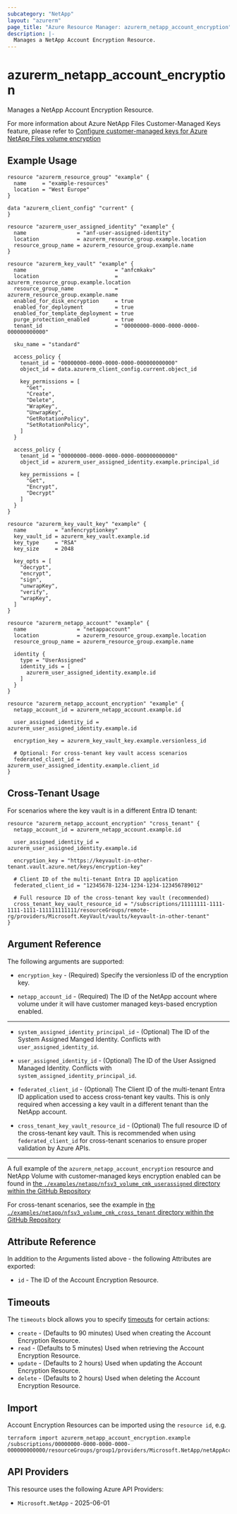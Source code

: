 ```yaml
---
subcategory: "NetApp"
layout: "azurerm"
page_title: "Azure Resource Manager: azurerm_netapp_account_encryption"
description: |-
  Manages a NetApp Account Encryption Resource.
---
```


# azurerm_netapp_account_encryption

Manages a NetApp Account Encryption Resource.

For more information about Azure NetApp Files Customer-Managed Keys feature, please refer to [Configure customer-managed keys for Azure NetApp Files volume encryption](https://learn.microsoft.com/en-us/azure/azure-netapp-files/configure-customer-managed-keys)

## Example Usage

```hcl
resource "azurerm_resource_group" "example" {
  name     = "example-resources"
  location = "West Europe"
}

data "azurerm_client_config" "current" {
}

resource "azurerm_user_assigned_identity" "example" {
  name                = "anf-user-assigned-identity"
  location            = azurerm_resource_group.example.location
  resource_group_name = azurerm_resource_group.example.name
}

resource "azurerm_key_vault" "example" {
  name                            = "anfcmkakv"
  location                        = azurerm_resource_group.example.location
  resource_group_name             = azurerm_resource_group.example.name
  enabled_for_disk_encryption     = true
  enabled_for_deployment          = true
  enabled_for_template_deployment = true
  purge_protection_enabled        = true
  tenant_id                       = "00000000-0000-0000-0000-000000000000"

  sku_name = "standard"

  access_policy {
    tenant_id = "00000000-0000-0000-0000-000000000000"
    object_id = data.azurerm_client_config.current.object_id

    key_permissions = [
      "Get",
      "Create",
      "Delete",
      "WrapKey",
      "UnwrapKey",
      "GetRotationPolicy",
      "SetRotationPolicy",
    ]
  }

  access_policy {
    tenant_id = "00000000-0000-0000-0000-000000000000"
    object_id = azurerm_user_assigned_identity.example.principal_id

    key_permissions = [
      "Get",
      "Encrypt",
      "Decrypt"
    ]
  }
}

resource "azurerm_key_vault_key" "example" {
  name         = "anfencryptionkey"
  key_vault_id = azurerm_key_vault.example.id
  key_type     = "RSA"
  key_size     = 2048

  key_opts = [
    "decrypt",
    "encrypt",
    "sign",
    "unwrapKey",
    "verify",
    "wrapKey",
  ]
}

resource "azurerm_netapp_account" "example" {
  name                = "netappaccount"
  location            = azurerm_resource_group.example.location
  resource_group_name = azurerm_resource_group.example.name

  identity {
    type = "UserAssigned"
    identity_ids = [
      azurerm_user_assigned_identity.example.id
    ]
  }
}

resource "azurerm_netapp_account_encryption" "example" {
  netapp_account_id = azurerm_netapp_account.example.id

  user_assigned_identity_id = azurerm_user_assigned_identity.example.id

  encryption_key = azurerm_key_vault_key.example.versionless_id

  # Optional: For cross-tenant key vault access scenarios
  federated_client_id = azurerm_user_assigned_identity.example.client_id
}
```

## Cross-Tenant Usage

For scenarios where the key vault is in a different Entra ID tenant:

```hcl
resource "azurerm_netapp_account_encryption" "cross_tenant" {
  netapp_account_id = azurerm_netapp_account.example.id

  user_assigned_identity_id = azurerm_user_assigned_identity.example.id

  encryption_key = "https://keyvault-in-other-tenant.vault.azure.net/keys/encryption-key"

  # Client ID of the multi-tenant Entra ID application
  federated_client_id = "12345678-1234-1234-1234-123456789012"

  # Full resource ID of the cross-tenant key vault (recommended)
  cross_tenant_key_vault_resource_id = "/subscriptions/11111111-1111-1111-1111-111111111111/resourceGroups/remote-rg/providers/Microsoft.KeyVault/vaults/keyvault-in-other-tenant"
}
```

## Argument Reference

The following arguments are supported:

* `encryption_key` - (Required) Specify the versionless ID of the encryption key.

* `netapp_account_id` - (Required) The ID of the NetApp account where volume under it will have customer managed keys-based encryption enabled.

---

* `system_assigned_identity_principal_id` - (Optional) The ID of the System Assigned Manged Identity. Conflicts with `user_assigned_identity_id`.

* `user_assigned_identity_id` - (Optional) The ID of the User Assigned Managed Identity. Conflicts with `system_assigned_identity_principal_id`.

* `federated_client_id` - (Optional) The Client ID of the multi-tenant Entra ID application used to access cross-tenant key vaults. This is only required when accessing a key vault in a different tenant than the NetApp account.

* `cross_tenant_key_vault_resource_id` - (Optional) The full resource ID of the cross-tenant key vault. This is recommended when using `federated_client_id` for cross-tenant scenarios to ensure proper validation by Azure APIs.

---



A full example of the `azurerm_netapp_account_encryption` resource and NetApp Volume with customer-managed keys encryption enabled can be found in [the `./examples/netapp/nfsv3_volume_cmk_userassigned` directory within the GitHub Repository](https://github.com/hashicorp/terraform-provider-azurerm/tree/main/examples/netapp/nfsv3_volume_cmk_userassigned)

For cross-tenant scenarios, see the example in [the `./examples/netapp/nfsv3_volume_cmk_cross_tenant` directory within the GitHub Repository](https://github.com/hashicorp/terraform-provider-azurerm/tree/main/examples/netapp/nfsv3_volume_cmk_cross_tenant)

## Attribute Reference

In addition to the Arguments listed above - the following Attributes are exported:

* `id` - The ID of the Account Encryption Resource.

## Timeouts

The `timeouts` block allows you to specify [timeouts](https://developer.hashicorp.com/terraform/language/resources/configure#define-operation-timeouts) for certain actions:

* `create` - (Defaults to 90 minutes) Used when creating the Account Encryption Resource.
* `read` - (Defaults to 5 minutes) Used when retrieving the Account Encryption Resource.
* `update` - (Defaults to 2 hours) Used when updating the Account Encryption Resource.
* `delete` - (Defaults to 2 hours) Used when deleting the Account Encryption Resource.

## Import

Account Encryption Resources can be imported using the `resource id`, e.g.

```shell
terraform import azurerm_netapp_account_encryption.example /subscriptions/00000000-0000-0000-0000-000000000000/resourceGroups/group1/providers/Microsoft.NetApp/netAppAccounts/account1
```

## API Providers
<!-- This section is generated, changes will be overwritten -->
This resource uses the following Azure API Providers:

* `Microsoft.NetApp` - 2025-06-01
